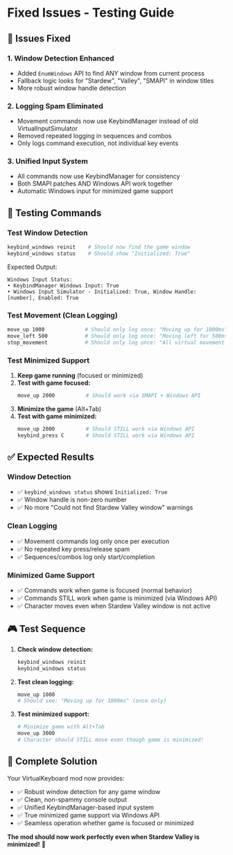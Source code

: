 # Fixed Issues - Testing Guide

## 🔧 Issues Fixed

### **1. Window Detection Enhanced**
- Added `EnumWindows` API to find ANY window from current process
- Fallback logic looks for "Stardew", "Valley", "SMAPI" in window titles
- More robust window handle detection

### **2. Logging Spam Eliminated**
- Movement commands now use KeybindManager instead of old VirtualInputSimulator
- Removed repeated logging in sequences and combos
- Only logs command execution, not individual key events

### **3. Unified Input System**
- All commands now use KeybindManager for consistency
- Both SMAPI patches AND Windows API work together
- Automatic Windows input for minimized game support

## 🎯 Testing Commands

### **Test Window Detection**
```bash
keybind_windows reinit    # Should now find the game window
keybind_windows status    # Should show "Initialized: True"
```

Expected Output:
```
Windows Input Status:
• KeybindManager Windows Input: True  
• Windows Input Simulator - Initialized: True, Window Handle: [number], Enabled: True
```

### **Test Movement (Clean Logging)**
```bash
move_up 1000             # Should only log once: "Moving up for 1000ms"
move_left 500            # Should only log once: "Moving left for 500ms"
stop_movement            # Should only log once: "All virtual movement stopped"
```

### **Test Minimized Support**
1. **Keep game running** (focused or minimized)
2. **Test with game focused:**
   ```bash
   move_up 2000          # Should work via SMAPI + Windows API
   ```
3. **Minimize the game** (Alt+Tab)
4. **Test with game minimized:**
   ```bash
   move_up 2000          # Should STILL work via Windows API
   keybind_press C       # Should STILL work via Windows API
   ```

## ✅ Expected Results

### **Window Detection**
- ✅ `keybind_windows status` shows `Initialized: True`
- ✅ Window handle is non-zero number
- ✅ No more "Could not find Stardew Valley window" warnings

### **Clean Logging**
- ✅ Movement commands log only once per execution
- ✅ No repeated key press/release spam
- ✅ Sequences/combos log only start/completion

### **Minimized Game Support**
- ✅ Commands work when game is focused (normal behavior)
- ✅ Commands STILL work when game is minimized (via Windows API)
- ✅ Character moves even when Stardew Valley window is not active

## 🎮 Test Sequence

1. **Check window detection:**
   ```bash
   keybind_windows reinit
   keybind_windows status
   ```

2. **Test clean logging:**
   ```bash
   move_up 1000
   # Should see: "Moving up for 1000ms" (once only)
   ```

3. **Test minimized support:**
   ```bash
   # Minimize game with Alt+Tab
   move_up 3000
   # Character should STILL move even though game is minimized!
   ```

## 🚀 Complete Solution

Your VirtualKeyboard mod now provides:
- ✅ Robust window detection for any game window
- ✅ Clean, non-spammy console output  
- ✅ Unified KeybindManager-based input system
- ✅ True minimized game support via Windows API
- ✅ Seamless operation whether game is focused or minimized

**The mod should now work perfectly even when Stardew Valley is minimized!** 🎉
